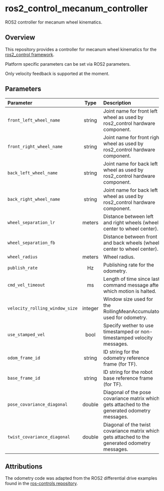 # ros2_control_mecanum_controller

ROS2 controller for mecanum wheel kinematics.

## Overview
This repository provides a controller for mecanum wheel kinematics for the [ros2_control framework](https://control.ros.org/master/index.html).

Platform specific parameters can be set via ROS2 parameters.

Only velocity feedback is supported at the moment.

## Parameters

| Parameter |  Type  | Description |
|:-----|:--------:|:---|
| `front_left_wheel_name` | string | Joint name for front left wheel as used by ros2_control hardware component.|
| `front_right_wheel_name` | string  | Joint name for front right wheel as used by ros2_control hardware component. |
| `back_left_wheel_name` | string | Joint name for back left wheel as used by ros2_control hardware component. |
| `back_right_wheel_name` | string | Joint name for back left wheel as used by ros2_control hardware component. |
| `wheel_separation_lr` | meters | Distance between left and right wheels (wheel center to wheel center). |
| `wheel_separation_fb` | | Distance between front and back wheels (wheel center to wheel center). |
| `wheel_radius` | meters | Wheel radius.|
| `publish_rate` | Hz | Publishing rate for the odometry.|
| `cmd_vel_timeout` | ms | Length of time since last command message after which motion is halted. |
| `velocity_rolling_window_size` | integer | Window size used for the RollingMeanAccumulator used for odometry. |
| `use_stamped_vel` | bool | Specify wether to use timestamped or non-timestamped velocity messages.|
| `odom_frame_id` | string | ID string for the odometry reference frame (for TF). |
| `base_frame_id` | string | ID string for the robot base reference frame (for TF). |
| `pose_covariance_diagonal` | double | Diagonal of the pose covariance matrix which gets attached to the generated odometry messages.|
| `twist_covariance_diagonal` | double  | Diagonal of the twist covariance matrix which gets attached to the generated odometry messages. |




## Attributions
The odometry code was adapted from the ROS2 differential drive examples found in the [ros-controls repository][def].



[def]: https://github.com/ros-controls/ros2_controllers/tree/master/diff_drive_controller